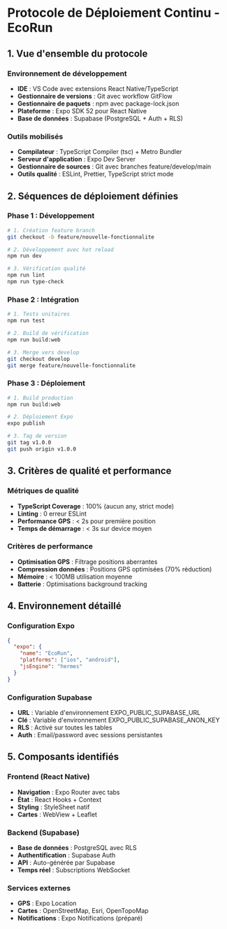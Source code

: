 # Protocole de Déploiement Continu - EcoRun

## 1. Vue d'ensemble du protocole

### Environnement de développement
- **IDE** : VS Code avec extensions React Native/TypeScript
- **Gestionnaire de versions** : Git avec workflow GitFlow
- **Gestionnaire de paquets** : npm avec package-lock.json
- **Plateforme** : Expo SDK 52 pour React Native
- **Base de données** : Supabase (PostgreSQL + Auth + RLS)

### Outils mobilisés
- **Compilateur** : TypeScript Compiler (tsc) + Metro Bundler
- **Serveur d'application** : Expo Dev Server
- **Gestionnaire de sources** : Git avec branches feature/develop/main
- **Outils qualité** : ESLint, Prettier, TypeScript strict mode

## 2. Séquences de déploiement définies

### Phase 1 : Développement
```bash
# 1. Création feature branch
git checkout -b feature/nouvelle-fonctionnalite

# 2. Développement avec hot reload
npm run dev

# 3. Vérification qualité
npm run lint
npm run type-check
```

### Phase 2 : Intégration
```bash
# 1. Tests unitaires
npm run test

# 2. Build de vérification
npm run build:web

# 3. Merge vers develop
git checkout develop
git merge feature/nouvelle-fonctionnalite
```

### Phase 3 : Déploiement
```bash
# 1. Build production
npm run build:web

# 2. Déploiement Expo
expo publish

# 3. Tag de version
git tag v1.0.0
git push origin v1.0.0
```

## 3. Critères de qualité et performance

### Métriques de qualité
- **TypeScript Coverage** : 100% (aucun any, strict mode)
- **Linting** : 0 erreur ESLint
- **Performance GPS** : < 2s pour première position
- **Temps de démarrage** : < 3s sur device moyen

### Critères de performance
- **Optimisation GPS** : Filtrage positions aberrantes
- **Compression données** : Positions GPS optimisées (70% réduction)
- **Mémoire** : < 100MB utilisation moyenne
- **Batterie** : Optimisations background tracking

## 4. Environnement détaillé

### Configuration Expo
```json
{
  "expo": {
    "name": "EcoRun",
    "platforms": ["ios", "android"],
    "jsEngine": "hermes"
  }
}
```

### Configuration Supabase
- **URL** : Variable d'environnement EXPO_PUBLIC_SUPABASE_URL
- **Clé** : Variable d'environnement EXPO_PUBLIC_SUPABASE_ANON_KEY
- **RLS** : Activé sur toutes les tables
- **Auth** : Email/password avec sessions persistantes

## 5. Composants identifiés

### Frontend (React Native)
- **Navigation** : Expo Router avec tabs
- **État** : React Hooks + Context
- **Styling** : StyleSheet natif
- **Cartes** : WebView + Leaflet

### Backend (Supabase)
- **Base de données** : PostgreSQL avec RLS
- **Authentification** : Supabase Auth
- **API** : Auto-générée par Supabase
- **Temps réel** : Subscriptions WebSocket

### Services externes
- **GPS** : Expo Location
- **Cartes** : OpenStreetMap, Esri, OpenTopoMap
- **Notifications** : Expo Notifications (préparé)